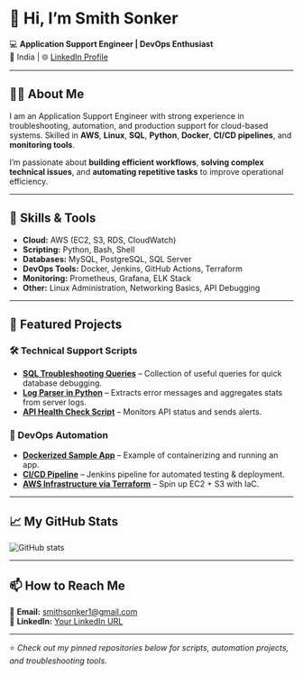 # 👋 Hi, I’m Smith Sonker

💻 **Application Support Engineer | DevOps Enthusiast**  
📍 India | 🌐 [LinkedIn Profile](https://linkedin.com/in/your-link)  

---

## 🧑‍💻 About Me
I am an Application Support Engineer with strong experience in troubleshooting, automation, and production support for cloud-based systems. Skilled in **AWS**, **Linux**, **SQL**, **Python**, **Docker**, **CI/CD pipelines**, and **monitoring tools**.

I’m passionate about **building efficient workflows**, **solving complex technical issues**, and **automating repetitive tasks** to improve operational efficiency.

---

## 🔧 Skills & Tools
- **Cloud:** AWS (EC2, S3, RDS, CloudWatch)  
- **Scripting:** Python, Bash, Shell  
- **Databases:** MySQL, PostgreSQL, SQL Server  
- **DevOps Tools:** Docker, Jenkins, GitHub Actions, Terraform  
- **Monitoring:** Prometheus, Grafana, ELK Stack  
- **Other:** Linux Administration, Networking Basics, API Debugging  

---

## 📂 Featured Projects

### 🛠 Technical Support Scripts
- [**SQL Troubleshooting Queries**](#) – Collection of useful queries for quick database debugging.
- [**Log Parser in Python**](#) – Extracts error messages and aggregates stats from server logs.
- [**API Health Check Script**](#) – Monitors API status and sends alerts.

### 🚀 DevOps Automation
- [**Dockerized Sample App**](#) – Example of containerizing and running an app.
- [**CI/CD Pipeline**](#) – Jenkins pipeline for automated testing & deployment.
- [**AWS Infrastructure via Terraform**](#) – Spin up EC2 + S3 with IaC.

---

## 📈 My GitHub Stats
![GitHub stats](https://github-readme-stats.vercel.app/api?username=yourusername&show_icons=true&theme=tokyonight)

---

## 📫 How to Reach Me
📧 **Email:** smithsonker1@gmail.com  
🔗 **LinkedIn:** [Your LinkedIn URL](https://linkedin.com/in/your-link)  

---
⭐ *Check out my pinned repositories below for scripts, automation projects, and troubleshooting tools.*
